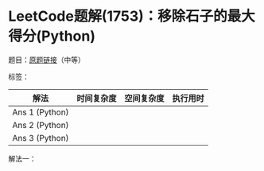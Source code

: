 # LeetCode题解(1753)：移除石子的最大得分(Python)

题目：[原题链接](https://leetcode-cn.com/problems/maximum-score-from-removing-stones/)（中等）

标签：

| 解法           | 时间复杂度 | 空间复杂度 | 执行用时 |
| -------------- | ---------- | ---------- | -------- |
| Ans 1 (Python) |            |            |          |
| Ans 2 (Python) |            |            |          |
| Ans 3 (Python) |            |            |          |

解法一：

